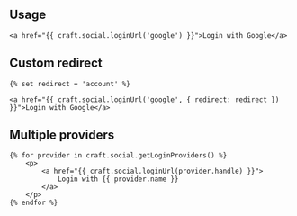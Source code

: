 ## Usage

    <a href="{{ craft.social.loginUrl('google') }}">Login with Google</a>

## Custom redirect

    {% set redirect = 'account' %}

    <a href="{{ craft.social.loginUrl('google', { redirect: redirect }) }}">Login with Google</a>

## Multiple providers

    {% for provider in craft.social.getLoginProviders() %}
        <p>
            <a href="{{ craft.social.loginUrl(provider.handle) }}">
                Login with {{ provider.name }}
            </a>
        </p>
    {% endfor %}